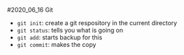#2020_06_16 Git
- `git init`: create a git respository in the current directory
- `git status`: tells you what is going on
- `git add`: starts backup for this
- `git commit`: makes the copy

